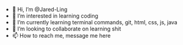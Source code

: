 - 👋 Hi, I’m @Jared-Ling
- 👀 I’m interested in learning coding
- 🌱 I’m currently learning terminal commands, git, html, css, js, java
- 💞️ I’m looking to collaborate on learning shit
- 📫 How to reach me, message me here
